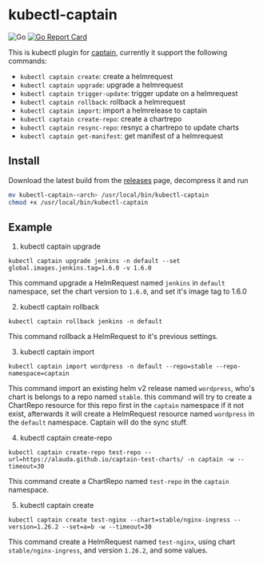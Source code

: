 # kubectl-captain

![Go](https://github.com/alauda/kubectl-captain/workflows/Go/badge.svg)
[![Go Report Card](https://goreportcard.com/badge/github.com/alauda/kubectl-captain)](https://goreportcard.com/report/github.com/alauda/kubectl-captain)

This is kubectl plugin for [captain](https://github.com/alauda/captain), currently it support the following commands:

* `kubectl captain create`: create a helmrequest
* `kubectl captain upgrade`: upgrade a helmrequest
* `kubectl captain trigger-update`: trigger update on a helmrequest
* `kubectl captain rollback`: rollback a helmrequest
* `kubectl captain import`: import a helmrelease to captain
* `kubectl captain create-repo`: create a chartrepo
* `kubectl captain resync-repo`: resnyc a chartrepo to update charts
* `kubectl captain get-manifest`: get manifest of a helmrequest


## Install

Download the latest build from the [releases](https://github.com/alauda/kubectl-captain/releases) page, decompress it and run

```bash
mv kubectl-captain-<arch> /usr/local/bin/kubectl-captain
chmod +x /usr/local/bin/kubectl-captain
```

## Example

1. kubectl captain upgrade

`kubectl captain upgrade jenkins -n default --set global.images.jenkins.tag=1.6.0 -v 1.6.0`

This command upgrade a HelmRequest named `jenkins` in `default` namespace, set the chart version to `1.6.0`, and set it's image tag to 1.6.0

2. kubectl captain rollback

`kubectl captain rollback jenkins -n default`

This command rollback a HelmRequest to it's previous settings.

3. kubectl captain import

`kubectl captain import wordpress -n default --repo=stable --repo-namespace=captain`

This command import an existing helm v2 release named `wordpress`, who's chart is belongs to a repo named `stable`. this command will try to 
create a ChartRepo resource for this repo first in the `captain` namespace if it not exist, afterwards it will create a HelmRequest resource
named `wordpress` in the `default` namespace. Captain will do the sync stuff. 

4. kubectl captain create-repo

`kubectl captain create-repo test-repo --url=https://alauda.github.io/captain-test-charts/ -n captain -w --timeout=30`

This command create a ChartRepo named `test-repo` in the `captain` namespace.


5. kubectl captain create

`kubectl captain create test-nginx --chart=stable/nginx-ingress --version=1.26.2 --set=a=b -w --timeout=30`

This command create a HelmRequest named `test-nginx`, using chart `stable/nginx-ingress`, and version `1.26.2`, and some values.

